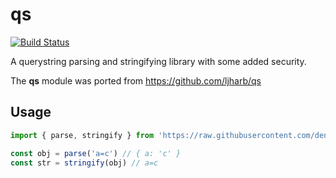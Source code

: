 # qs

[![Build Status](https://travis-ci.org/denolib/qs.svg?branch=master)](https://travis-ci.org/denolib/qs)

A querystring parsing and stringifying library with some added security.

The **qs** module was ported from https://github.com/ljharb/qs

## Usage

```ts
import { parse, stringify } from 'https://raw.githubusercontent.com/denolib/qs/master/index.ts'

const obj = parse('a=c') // { a: 'c' }
const str = stringify(obj) // a=c
```
